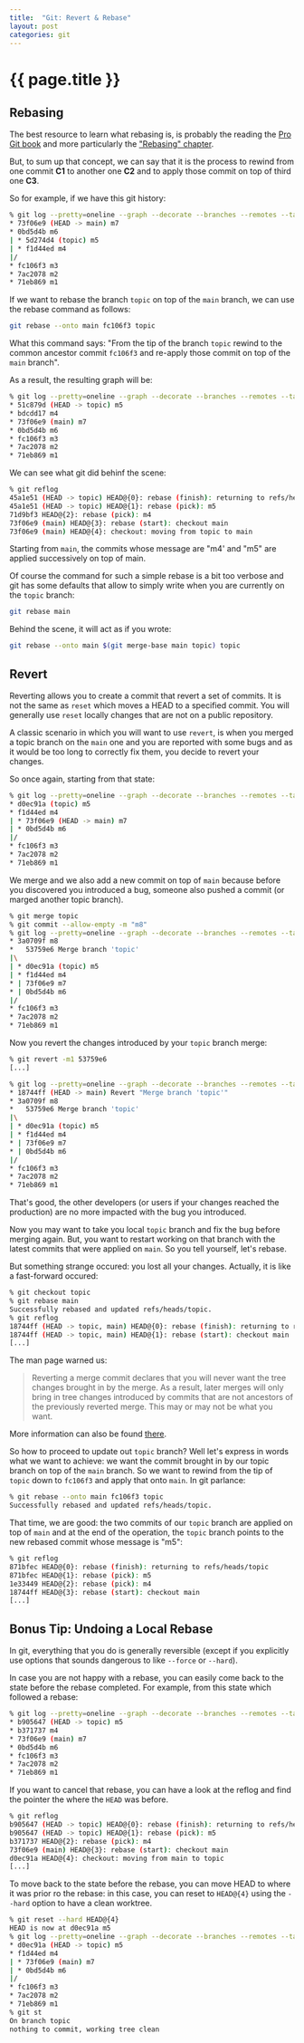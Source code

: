 ```yaml
---
title:  "Git: Revert & Rebase"
layout: post
categories: git
---
```


# {{ page.title }}

## Rebasing

The best resource to learn what rebasing is, is probably the reading the [Pro
Git book][pro_git_book] and more particularly the ["Rebasing"
chapter][pro_git_rebase].

But, to sum up that concept, we can say that it is the process to rewind from
one commit __C1__ to another one __C2__ and to apply those commit on top of
third one __C3__.

So for example, if we have this git history:

```sh
% git log --pretty=oneline --graph --decorate --branches --remotes --tags --abbrev-commit
* 73f06e9 (HEAD -> main) m7
* 0bd5d4b m6
| * 5d274d4 (topic) m5
| * f1d44ed m4
|/
* fc106f3 m3
* 7ac2078 m2
* 71eb869 m1
```

If we want to rebase the branch `topic` on top of the `main` branch, we can use
the rebase command as follows:

```sh
git rebase --onto main fc106f3 topic
```

What this command says: "From the tip of the branch `topic` rewind to the
common ancestor commit `fc106f3` and re-apply those commit on top of the `main`
branch".

As a result, the resulting graph will be:

```sh
% git log --pretty=oneline --graph --decorate --branches --remotes --tags --abbrev-commit
* 51c879d (HEAD -> topic) m5
* bdcdd17 m4
* 73f06e9 (main) m7
* 0bd5d4b m6
* fc106f3 m3
* 7ac2078 m2
* 71eb869 m1
```

We can see what git did behinf the scene:

```sh
% git reflog
45a1e51 (HEAD -> topic) HEAD@{0}: rebase (finish): returning to refs/heads/topic
45a1e51 (HEAD -> topic) HEAD@{1}: rebase (pick): m5
71d9bf3 HEAD@{2}: rebase (pick): m4
73f06e9 (main) HEAD@{3}: rebase (start): checkout main
73f06e9 (main) HEAD@{4}: checkout: moving from topic to main
```

Starting from `main`, the commits whose message are "m4' and "m5" are applied
successively on top of main.

Of course the command for such a simple rebase is a bit too verbose and git has
some defaults that allow to simply write when you are currently on the `topic`
branch:

```sh
git rebase main
```

Behind the scene, it will act as if you wrote:

```sh
git rebase --onto main $(git merge-base main topic) topic
```

## Revert

Reverting allows you to create a commit that revert a set of commits. It is not
the same as `reset` which moves a HEAD to a specified commit. You will
generally use `reset` locally changes that are not on a public repository.

A classic scenario in which you will want to use `revert`, is when you merged a
topic branch on the `main` one and you are reported with some bugs and as it
would be too long to correctly fix them, you decide to revert your changes.

So once again, starting from that state:

```sh
% git log --pretty=oneline --graph --decorate --branches --remotes --tags --abbrev-commit
* d0ec91a (topic) m5
* f1d44ed m4
| * 73f06e9 (HEAD -> main) m7
| * 0bd5d4b m6
|/
* fc106f3 m3
* 7ac2078 m2
* 71eb869 m1
```

We merge and we also add a new commit on top of `main` because before you
discovered you introduced a bug, someone also pushed a commit (or marged
another topic branch).

```sh
% git merge topic
% git commit --allow-empty -m "m8"
% git log --pretty=oneline --graph --decorate --branches --remotes --tags --abbrev-commit
* 3a0709f m8
*   53759e6 Merge branch 'topic'
|\
| * d0ec91a (topic) m5
| * f1d44ed m4
* | 73f06e9 m7
* | 0bd5d4b m6
|/
* fc106f3 m3
* 7ac2078 m2
* 71eb869 m1
```

Now you revert the changes introduced by your `topic` branch merge:

```sh
% git revert -m1 53759e6
[...]

% git log --pretty=oneline --graph --decorate --branches --remotes --tags --abbrev-commit
* 18744ff (HEAD -> main) Revert "Merge branch 'topic'"
* 3a0709f m8
*   53759e6 Merge branch 'topic'
|\
| * d0ec91a (topic) m5
| * f1d44ed m4
* | 73f06e9 m7
* | 0bd5d4b m6
|/
* fc106f3 m3
* 7ac2078 m2
* 71eb869 m1
```

That's good, the other developers (or users if your changes reached the
production) are no more impacted with the bug you introduced.

Now you may want to take you local `topic` branch and fix the bug before
merging again. But, you want to restart working on that branch with the latest
commits that were applied on `main`. So you tell yourself, let's rebase.

But something strange occured: you lost all your changes. Actually, it is like
a fast-forward occured:

```sh
% git checkout topic
% git rebase main
Successfully rebased and updated refs/heads/topic.
% git reflog
18744ff (HEAD -> topic, main) HEAD@{0}: rebase (finish): returning to refs/heads/topic
18744ff (HEAD -> topic, main) HEAD@{1}: rebase (start): checkout main
[...]
```

The man page warned us:

> Reverting a merge commit declares that you will never want the
> tree changes brought in by the merge. As a result, later merges
> will only bring in tree changes introduced by
> commits that are not ancestors of the previously reverted merge.
> This may or may not be what you want.

More information can also be found [there][git_revert_a_faulty_merge].

So how to proceed to update out `topic` branch? Well let's express in words
what we want to achieve: we want the commit brought in by our topic branch on
top of the `main` branch. So we want to rewind from the tip of `topic` down to
`fc106f3` and apply that onto `main`. In git parlance:

```sh
% git rebase --onto main fc106f3 topic
Successfully rebased and updated refs/heads/topic.
```

That time, we are good: the two commits of our `topic` branch are applied on
top of `main` and at the end of the operation, the `topic` branch points to the
new rebased commit whose message is "m5":

```sh
% git reflog
871bfec HEAD@{0}: rebase (finish): returning to refs/heads/topic
871bfec HEAD@{1}: rebase (pick): m5
1e33449 HEAD@{2}: rebase (pick): m4
18744ff HEAD@{3}: rebase (start): checkout main
[...]
```

## Bonus Tip: Undoing a Local Rebase

In git, everything that you do is generally reversible (except if you
explicitly use options that sounds dangerous to like `--force` or `--hard`).

In case you are not happy with a rebase, you can easily come back to the state
before the rebase completed. For example, from this state which followed a
rebase:

```sh
% git log --pretty=oneline --graph --decorate --branches --remotes --tags --abbrev-commit
* b905647 (HEAD -> topic) m5
* b371737 m4
* 73f06e9 (main) m7
* 0bd5d4b m6
* fc106f3 m3
* 7ac2078 m2
* 71eb869 m1
```

If you want to cancel that rebase, you can have a look at the reflog and find
the pointer the where the `HEAD` was before.

```sh
% git reflog
b905647 (HEAD -> topic) HEAD@{0}: rebase (finish): returning to refs/heads/topic
b905647 (HEAD -> topic) HEAD@{1}: rebase (pick): m5
b371737 HEAD@{2}: rebase (pick): m4
73f06e9 (main) HEAD@{3}: rebase (start): checkout main
d0ec91a HEAD@{4}: checkout: moving from main to topic
[...]
```

To move back to the state before the rebase, you can move HEAD to where it was
prior ro the rebase: in this case, you can reset to `HEAD@{4}` using the
`--hard` option to have a clean worktree.

```sh
% git reset --hard HEAD@{4}
HEAD is now at d0ec91a m5
% git log --pretty=oneline --graph --decorate --branches --remotes --tags --abbrev-commit
* d0ec91a (HEAD -> topic) m5
* f1d44ed m4
| * 73f06e9 (main) m7
| * 0bd5d4b m6
|/
* fc106f3 m3
* 7ac2078 m2
* 71eb869 m1
% git st
On branch topic
nothing to commit, working tree clean
```

[pro_git_book]: https://git-scm.com/book/en/v2
[pro_git_rebase]: https://git-scm.com/book/en/v2/Git-Branching-Rebasing
[git_revert_a_faulty_merge]: https://github.com/git/git/blob/master/Documentation/howto/revert-a-faulty-merge.txt
